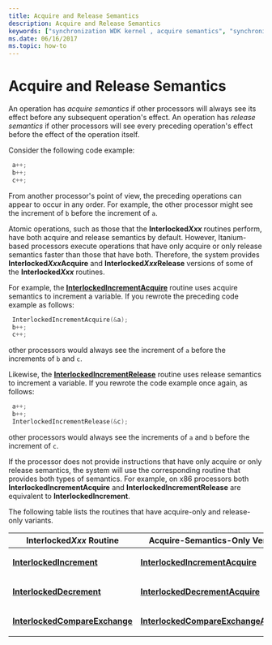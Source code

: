 ```yaml
---
title: Acquire and Release Semantics
description: Acquire and Release Semantics
keywords: ["synchronization WDK kernel , acquire semantics", "synchronization WDK kernel , release semantics", "acquire semantics WDK kernel", "release semantics WDK kernel", "semantics WDK kernel"]
ms.date: 06/16/2017
ms.topic: how-to
---
```


# Acquire and Release Semantics





An operation has *acquire semantics* if other processors will always see its effect before any subsequent operation's effect. An operation has *release semantics* if other processors will see every preceding operation's effect before the effect of the operation itself.

Consider the following code example:

```cpp
 a++;
 b++;
 c++;
```

From another processor's point of view, the preceding operations can appear to occur in any order. For example, the other processor might see the increment of `b` before the increment of `a`.

Atomic operations, such as those that the **Interlocked*Xxx*** routines perform, have both acquire and release semantics by default. However, Itanium-based processors execute operations that have only acquire or only release semantics faster than those that have both. Therefore, the system provides **Interlocked*Xxx*Acquire** and **Interlocked*Xxx*Release** versions of some of the **Interlocked*Xxx*** routines.

For example, the [**InterlockedIncrementAcquire**](/previous-versions/windows/hardware/drivers/ff547916(v=vs.85)) routine uses acquire semantics to increment a variable. If you rewrote the preceding code example as follows:

```cpp
 InterlockedIncrementAcquire(&a);
 b++;
 c++;
```

other processors would always see the increment of `a` before the increments of `b` and `c`.

Likewise, the [**InterlockedIncrementRelease**](/previous-versions/windows/hardware/drivers/ff547919(v=vs.85)) routine uses release semantics to increment a variable. If you rewrote the code example once again, as follows:

```cpp
 a++;
 b++;
 InterlockedIncrementRelease(&c);
```

other processors would always see the increments of `a` and `b` before the increment of `c`.

If the processor does not provide instructions that have only acquire or only release semantics, the system will use the corresponding routine that provides both types of semantics. For example, on x86 processors both **InterlockedIncrementAcquire** and **InterlockedIncrementRelease** are equivalent to **InterlockedIncrement**.

The following table lists the routines that have acquire-only and release-only variants.

<table>
<colgroup>
<col width="33%" />
<col width="33%" />
<col width="33%" />
</colgroup>
<thead>
<tr class="header">
<th>Interlocked<em>Xxx</em> Routine</th>
<th>Acquire-Semantics-Only Version</th>
<th>Release-Semantics-Only Version</th>
</tr>
</thead>
<tbody>
<tr class="odd">
<td><p><a href="/windows-hardware/drivers/ddi/wdm/nf-wdm-interlockedincrement" data-raw-source="[&lt;strong&gt;InterlockedIncrement&lt;/strong&gt;](/windows-hardware/drivers/ddi/wdm/nf-wdm-interlockedincrement)"><strong>InterlockedIncrement</strong></a></p></td>
<td><p><a href="/previous-versions/windows/hardware/drivers/ff547916(v=vs.85)" data-raw-source="[&lt;strong&gt;InterlockedIncrementAcquire&lt;/strong&gt;](/previous-versions/windows/hardware/drivers/ff547916(v=vs.85))"><strong>InterlockedIncrementAcquire</strong></a></p></td>
<td><p><a href="/previous-versions/windows/hardware/drivers/ff547919(v=vs.85)" data-raw-source="[&lt;strong&gt;InterlockedIncrementRelease&lt;/strong&gt;](/previous-versions/windows/hardware/drivers/ff547919(v=vs.85))"><strong>InterlockedIncrementRelease</strong></a></p></td>
</tr>
<tr class="even">
<td><p><a href="/windows-hardware/drivers/ddi/wdm/nf-wdm-interlockeddecrement" data-raw-source="[&lt;strong&gt;InterlockedDecrement&lt;/strong&gt;](/windows-hardware/drivers/ddi/wdm/nf-wdm-interlockeddecrement)"><strong>InterlockedDecrement</strong></a></p></td>
<td><p><a href="/previous-versions/windows/hardware/drivers/ff547875(v=vs.85)" data-raw-source="[&lt;strong&gt;InterlockedDecrementAcquire&lt;/strong&gt;](/previous-versions/windows/hardware/drivers/ff547875(v=vs.85))"><strong>InterlockedDecrementAcquire</strong></a></p></td>
<td><p><a href="/previous-versions/windows/hardware/drivers/ff547883(v=vs.85)" data-raw-source="[&lt;strong&gt;InterlockedDecrementRelease&lt;/strong&gt;](/previous-versions/windows/hardware/drivers/ff547883(v=vs.85))"><strong>InterlockedDecrementRelease</strong></a></p></td>
</tr>
<tr class="odd">
<td><p><a href="/windows-hardware/drivers/ddi/wdm/nf-wdm-interlockedcompareexchange" data-raw-source="[&lt;strong&gt;InterlockedCompareExchange&lt;/strong&gt;](/windows-hardware/drivers/ddi/wdm/nf-wdm-interlockedcompareexchange)"><strong>InterlockedCompareExchange</strong></a></p></td>
<td><p><a href="/previous-versions/windows/hardware/drivers/ff547857(v=vs.85)" data-raw-source="[&lt;strong&gt;InterlockedCompareExchangeAcquire&lt;/strong&gt;](/previous-versions/windows/hardware/drivers/ff547857(v=vs.85))"><strong>InterlockedCompareExchangeAcquire</strong></a></p></td>
<td><p><a href="/previous-versions/windows/hardware/drivers/ff547867(v=vs.85)" data-raw-source="[&lt;strong&gt;InterlockedCompareExchangeRelease&lt;/strong&gt;](/previous-versions/windows/hardware/drivers/ff547867(v=vs.85))"><strong>InterlockedCompareExchangeRelease</strong></a></p></td>
</tr>
</tbody>
</table>

 

